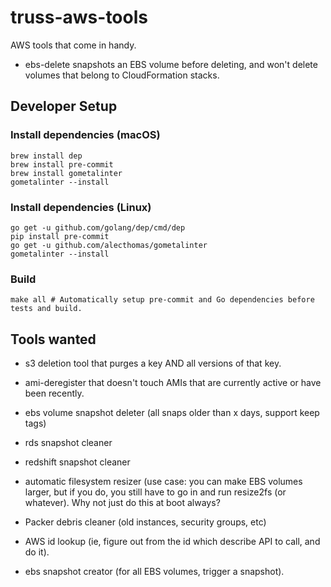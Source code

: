 # truss-aws-tools

AWS tools that come in handy.

* ebs-delete snapshots an EBS volume before deleting, and won't delete volumes that belong to CloudFormation stacks.

## Developer Setup

### Install dependencies (macOS)

``` shell
brew install dep
brew install pre-commit
brew install gometalinter
gometalinter --install
```

### Install dependencies (Linux)

``` shell
go get -u github.com/golang/dep/cmd/dep
pip install pre-commit
go get -u github.com/alecthomas/gometalinter
gometalinter --install
```

### Build

``` shell
make all # Automatically setup pre-commit and Go dependencies before tests and build.
```

## Tools wanted

* s3 deletion tool that purges a key AND all versions of that key.

* ami-deregister that doesn't touch AMIs that are currently active or have been recently.
* ebs volume snapshot deleter (all snaps older than x days, support keep tags)

* rds snapshot cleaner
* redshift snapshot cleaner
* automatic filesystem resizer (use case: you can make EBS volumes larger, but if you do, you still have to go in and run resize2fs (or whatever). Why not just do this at boot always?
* Packer debris cleaner (old instances, security groups, etc)
* AWS id lookup (ie, figure out from the id which describe API to call, and do it).
* ebs snapshot creator (for all EBS volumes, trigger a snapshot).
